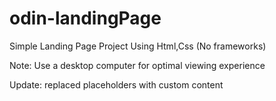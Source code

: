 # odin-landingPage

Simple Landing Page Project Using Html,Css (No frameworks)

Note: Use a desktop computer for optimal viewing experience

Update: replaced placeholders with custom content
